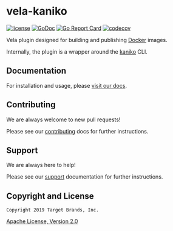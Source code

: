 # vela-kaniko

[![license](https://img.shields.io/crates/l/gl.svg)](../LICENSE)
[![GoDoc](https://godoc.org/github.com/go-vela/vela-kaniko?status.svg)](https://godoc.org/github.com/go-vela/vela-kaniko)
[![Go Report Card](https://goreportcard.com/badge/go-vela/vela-kaniko)](https://goreportcard.com/report/go-vela/vela-kaniko)
[![codecov](https://codecov.io/gh/go-vela/vela-kaniko/branch/main/graph/badge.svg)](https://codecov.io/gh/go-vela/vela-kaniko)

Vela plugin designed for building and publishing [Docker](https://www.docker.com/) images.

Internally, the plugin is a wrapper around the [kaniko](https://github.com/GoogleContainerTools/kaniko) CLI.

## Documentation

For installation and usage, please [visit our docs](https://go-vela.github.io/docs).

## Contributing

We are always welcome to new pull requests!

Please see our [contributing](CONTRIBUTING.md) docs for further instructions.

## Support

We are always here to help!

Please see our [support](SUPPORT.md) documentation for further instructions.

## Copyright and License

```
Copyright 2019 Target Brands, Inc.
```

[Apache License, Version 2.0](../LICENSE)
